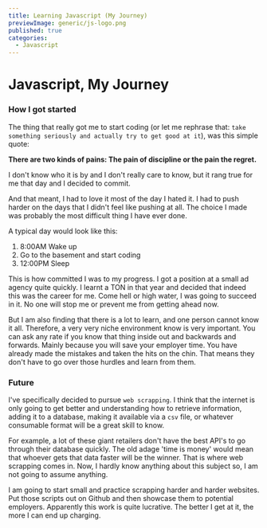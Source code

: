 ```yaml
---
title: Learning Javascript (My Journey)
previewImage: generic/js-logo.png
published: true
categories:
  - Javascript
---
```


# Javascript, My Journey

### How I got started

The thing that really got me to start coding (or let me rephrase that: `take something seriously and actually try to get good at it`), was this simple quote:

**There are two kinds of pains: The pain of discipline or the pain the regret.**

I don't know who it is by and I don't really care to know, but it rang true for me that day and I decided to commit.

And that meant, I had to love it most of the day I hated it. I had to push harder on the days that I didn't feel like pushing at all. The choice I made was probably the most difficult thing I have ever done.

A typical day would look like this:

1. 8:00AM Wake up
2. Go to the basement and start coding
3. 12:00PM Sleep

This is how committed I was to my progress. I got a position at a small ad agency quite quickly. I learnt a TON in that year and decided that indeed this was the career for me. Come hell or high water, I was going to succeed in it. No one will stop me or prevent me from getting ahead now.

But I am also finding that there is a lot to learn, and one person cannot know it all. Therefore, a very very niche environment know is very important. You can ask any rate if you know that thing inside out and backwards and forwards. Mainly because you will save your employer time. You have already made the mistakes and taken the hits on the chin. That means they don't have to go over those hurdles and learn from them.

### Future

I've specifically decided to pursue `web scrapping`. I think that the internet is only going to get better and understanding how to retrieve information, adding it to a database, making it available via a `csv` file, or whatever consumable format will be a great skill to know.

For example, a lot of these giant retailers don't have the best API's to go through their database quickly. The old adage 'time is money' would mean that whoever gets that data faster will be the winner. That is where web scrapping comes in. Now, I hardly know anything about this subject so, I am not going to assume anything.

I am going to start small and practice scrapping harder and harder websites. Put those scripts out on Github and then showcase them to potential employers. Apparently this work is quite lucrative. The better I get at it, the more I can end up charging.
